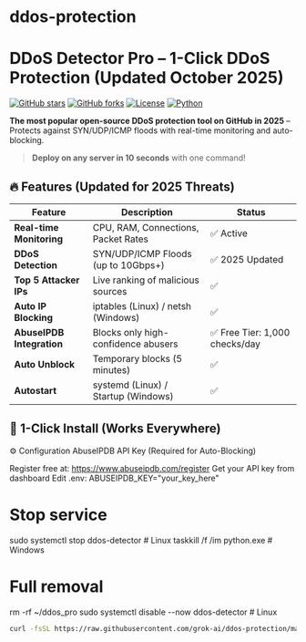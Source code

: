 # ddos-protection
# DDoS Detector Pro – 1-Click DDoS Protection (Updated October 2025)

[![GitHub stars](https://img.shields.io/github/stars/grok-ai/ddos-protection?style=social)](https://github.com/grok-ai/ddos-protection)
[![GitHub forks](https://img.shields.io/github/forks/grok-ai/ddos-protection)](https://github.com/grok-ai/ddos-protection)
[![License](https://img.shields.io/github/license/grok-ai/ddos-protection)](LICENSE)
[![Python](https://img.shields.io/badge/Python-3.8%2B-blue)](https://python.org)

**The most popular open-source DDoS protection tool on GitHub in 2025**<grok-card data-id="44b2db" data-type="citation_card"></grok-card><grok-card data-id="fdfa25" data-type="citation_card"></grok-card> – Protects against SYN/UDP/ICMP floods with real-time monitoring and auto-blocking.

> **Deploy on any server in 10 seconds** with one command!

## 🔥 Features (Updated for 2025 Threats)

| Feature                  | Description                          | Status     |
|--------------------------|---------------------------------------|------------|
| **Real-time Monitoring** | CPU, RAM, Connections, Packet Rates   | ✅ Active  |
| **DDoS Detection**       | SYN/UDP/ICMP Floods (up to 10Gbps+)   | ✅ 2025 Updated |
| **Top 5 Attacker IPs**   | Live ranking of malicious sources     | ✅         |
| **Auto IP Blocking**     | iptables (Linux) / netsh (Windows)    | ✅         |
| **AbuseIPDB Integration**| Blocks only high-confidence abusers   | ✅ Free Tier: 1,000 checks/day<grok-card data-id="6dc5a7" data-type="citation_card"></grok-card> |
| **Auto Unblock**         | Temporary blocks (5 minutes)          | ✅         |
| **Autostart**            | systemd (Linux) / Startup (Windows)   | ✅         |

## 🚀 1-Click Install (Works Everywhere)

⚙️ Configuration
AbuseIPDB API Key (Required for Auto-Blocking)

Register free at: https://www.abuseipdb.com/register
Get your API key from dashboard
Edit .env:
ABUSEIPDB_KEY="your_key_here"


# Stop service
sudo systemctl stop ddos-detector  # Linux
taskkill /f /im python.exe         # Windows

# Full removal
rm -rf ~/ddos_pro
sudo systemctl disable --now ddos-detector  # Linux

```bash
curl -fsSL https://raw.githubusercontent.com/grok-ai/ddos-protection/main/install.sh | bash
